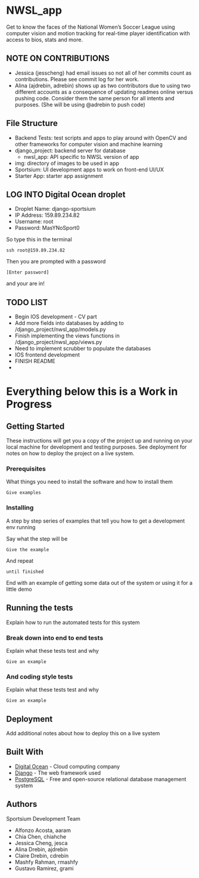 # NWSL_app

Get to know the faces of the National Women’s Soccer League using computer vision and motion tracking for real-time player identification with access to bios, stats and more.

## NOTE ON CONTRIBUTIONS
* Jessica (jesscheng) had email issues so not all of her commits count as contributions. Please see commit log for her work. 
* Alina (ajdrebin, adrebin) shows up as two contributors due to using two different accounts as a consequence of updating readmes online versus pushing code. Consider them the same person for all intents and purposes. (She will be using @adrebin to push code)


## File Structure
* Backend Tests: test scripts and apps to play around with OpenCV and other frameworks for computer vision and machine learning
* django_project: backend server for database
  * nwsl_app: API specific to NWSL version of app
* img: directory of images to be used in app
* Sportsium: UI development apps to work on front-end UI/UX
* Starter App: starter app assignment

## LOG INTO Digital Ocean droplet
* Droplet Name: django-sportsium
* IP Address: 159.89.234.82
* Username: root
* Password: MasYNoSport0

So type this in the terminal
```
ssh root@159.89.234.82
```

Then you are prompted with a password
```
[Enter password]
```
and your are in!





## TODO LIST 
* Begin IOS development - CV part
* Add more fields into databases by adding to /django_project/nwsl_app/models.py
* Finish implementing the views functions in /django_project/nwsl_app/views.py
* Need to implement scrubber to populate the databases
* IOS frontend development
* FINISH README
* 

Everything below this is a Work in Progress 
===


## Getting Started

These instructions will get you a copy of the project up and running on your local machine for development and testing purposes. See deployment for notes on how to deploy the project on a live system.

### Prerequisites

What things you need to install the software and how to install them

```
Give examples
```

### Installing

A step by step series of examples that tell you how to get a development env running

Say what the step will be

```
Give the example
```

And repeat

```
until finished
```

End with an example of getting some data out of the system or using it for a little demo

## Running the tests

Explain how to run the automated tests for this system

### Break down into end to end tests

Explain what these tests test and why

```
Give an example
```

### And coding style tests

Explain what these tests test and why

```
Give an example
```

## Deployment

Add additional notes about how to deploy this on a live system

## Built With

* [Digital Ocean](https://www.digitalocean.com/) - Cloud computing company
* [Django](https://docs.djangoproject.com/en/1.11/) - The web framework used
* [PostgreSQL](https://www.postgresql.org/docs/) - Free and open-source relational database management system 

## Authors
Sportsium Development Team

* Alfonzo Acosta,         aaram
* Chia Chen,              chiahche
* Jessica Cheng,          jesca
* Alina Drebin,           ajdrebin
* Claire Drebin,          cdrebin
* Mashfy Rahman,          rmashfy
* Gustavo Ramirez,        grami
